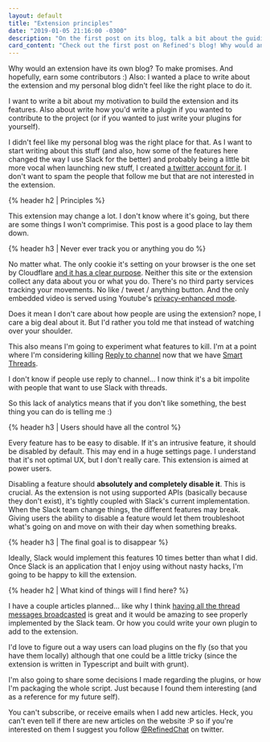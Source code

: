 ```yaml
---
layout: default
title: "Extension principles"
date: "2019-01-05 21:16:00 -0300"
description: "On the first post on its blog, talk a bit about the guiding principles used on all-things Refined"
card_content: "Check out the first post on Refined's blog! Why would an extension need one? To make promises. Obviously."
---
```


Why would an extension have its own blog? To make promises. And hopefully, earn some contributors :) Also: I wanted a place to write about the extension and my personal blog didn't feel like the right place to do it.

<!--more-->
I want to write a bit about my motivation to build the extension and its features. Also about write how you'd write a plugin if you wanted to contribute to the project (or if you wanted to just write your plugins for yourself).

I didn't feel like my personal blog was the right place for that. As I want to start writing about this stuff (and also, how some of the features here changed the way I use Slack for the better) and probably being a little bit more vocal when launching new stuff, I created [a twitter account for it](https://twitter.com/RefinedChat). I don't want to spam the people that follow me but that are not interested in the extension.

{% header h2 | Principles %}

This extension may change a lot. I don't know where it's going, but there are some things I won't comprimise. This post is a good place to lay them down.

{% header h3 | Never ever track you or anything you do %}

No matter what. The only cookie it's setting on your browser is the one set by Cloudflare [and it has a clear purpose](https://support.cloudflare.com/hc/en-us/articles/200170156-What-does-the-Cloudflare-cfduid-cookie-do-). Neither this site or the extension collect any data about you or what you do. There's no third party services tracking your movements. No like / tweet / anything button. And the only embedded video is served using Youtube's [privacy-enhanced mode](https://support.google.com/youtube/answer/171780?hl=en).

Does it mean I don't care about how people are using the extension? nope, I care a big deal about it. But I'd rather you told me that instead of watching over your shoulder.

This also means I'm going to experiment what features to kill. I'm at a point where I'm considering killing [Reply to channel](/reply-to-channel) now that we have [Smart Threads](/smart-threads).

I don't know if people use reply to channel... I now think it's a bit impolite with people that want to use Slack with threads.

So this lack of analytics means that if you don't like something, the best thing you can do is telling me :)

{% header h3 | Users should have all the control %}

Every feature has to be easy to disable. If it's an intrusive feature, it should be disabled by default. This may end in a huge settings page. I understand that it's not optimal UX, but I don't really care. This extension is aimed at power users.

Disabling a feature should **absolutely and completely disable it**. This is crucial. As the extension is not using supported APIs (basically because they don't exist), it's tightly coupled with Slack's current implementation. When the Slack team change things, the different features may break. Giving users the ability to disable a feature would let them troubleshoot what's going on and move on with their day when something breaks.

{% header h3 | The final goal is to disappear %}

Ideally, Slack would implement this features 10 times better than what I did. Once Slack is an application that I enjoy using without nasty hacks, I'm going to be happy to kill the extension.

{% header h2 | What kind of things will I find here? %}

I have a couple articles planned... like why I think [having all the thread messages broadcasted](/broadcast-thread) is great and it would be amazing to see properly implemented by the Slack team. Or how you could write your own plugin to add to the extension.

I'd love to figure out a way users can load plugins on the fly (so that you have them locally) although that one could be a little tricky (since the extension is written in Typescript and built with grunt).

I'm also going to share some decisions I made regarding the plugins, or how I'm packaging the whole script. Just because I found them interesting (and as a reference for my future self).

You can't subscribe, or receive emails when I add new articles. Heck, you can't even tell if there are new articles on the website :P so if you're interested on them I suggest you follow [@RefinedChat](https://twitter.com/RefinedChat) on twitter.